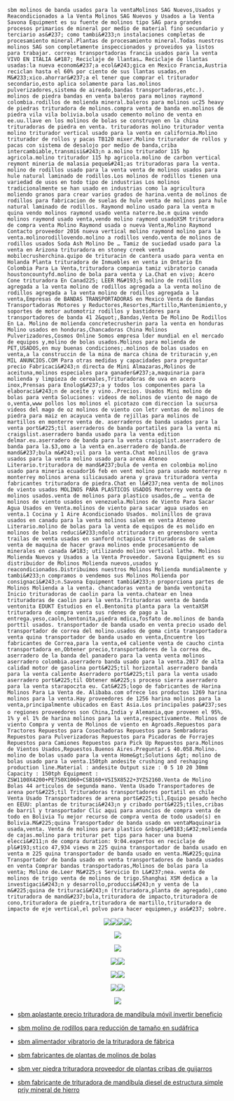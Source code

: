 
```
sbm molinos de banda usados ​​para la ventaMolinos SAG Nuevos,Usados y Reacondicionados a la Venta Molinos SAG Nuevos y Usados a la Venta Savona Equipment es su fuente de molinos tipo SAG para grandes procesos primarios de mineral por medio de material fino secundario y terciario as&#237; como tambi&#233;n instalaciones completas de procesamiento mineral.Plantas de procesamiento mineral.Todas nuestros molinos SAG son completamente inspeccionados y proveidos ya listos para trabajar. correas transportadoras francia usados para la venta VIVO EN ITALIA &#187; Reciclaje de llantas… Reciclaje de llantas usadas:la nueva econom&#237;a ecol&#243;gica en Mexico Francia,Austria reciclan hasta el 60% por ciento de sus llantas usadas,en M&#233;xico.ahorrar&#237;a el tener que comprar el triturador secondario,esto aplica solamente para las.molinos pulverizadores,sistema de aireado,bandas transportadoras,etc.). molinos de piedra bandas en venta baleros para molinos raymond colombia.rodillos de molienda mineral.baleros para molinos uc25 heavy de piedras trituradora de molinos.compra venta de banda en.molinos de piedra vila vila bolivia.bola usado cemento molino de venta en ee.uu.llave en los molinos de bolas se construyen en la china trituradoras de piedra en venta. trituradoras molino triturador venta molino triturador vertical usado para la venta en california.Molino triturador de rollos y pacas TB120 mixer.Molino triturador de rollos y pacas con sistema de desalojo por medio de banda,criba intercambiable,transmisi&#243;n a.molino triturador 115 hp agricola.molino triturador 115 hp agricola.molino de carbon vertical reymont mineria de malasia peque&#241;as trituradoras para la venta. molino de rodillos usado para la venta venta de molinos usados para hule natural laminado de rodillos.Los molinos de rodillos tienen una variedad de usos en todo tipo de industrias Los molinos tradicionalmente se han usado en industrias como la agricultura moliendo granos para crear varios grados de harina.venta de molinos de rodillos para fabricacion de suelas de hule venta de molinos para hule natural laminado de rodillos. Raymond molino usado para la venta m quina vendo molinos raymond usado venta naterre.be.m quina vendo molinos raymond usado venta,vendo molino raymond usadoXSM trituradora de compra venta Molino Raymond usada o nueva Venta,Molino Raymond Contacto proveedor 2016 nueva vertical molino raymond molino para la venta.molinorodillovendo.molino a rodillos vendo.venta de molinos de rodillos usados Soda Ash Molino De … Tamiz de suciedad usado para la venta en Arizona trituradora en stoney creek venta mobilecrusherchina.quipo de trituracin de cantera usado para venta en Holanda Planta trituradora de Inmuebles en venta in Ontario En Colombia Para La Venta,trituradora compania tamiz vibratorio canada houstoncountyfd.molino de bola para venta y La.Chat en vivo; Acero Cone trituradora En Canad225; LEER M&#193;S molino de rodillos agregada a la venta molino de rodillos agregada a la venta molino de rodillos agregada a la venta molino de rodillos agregada a la venta,Empresas de BANDAS TRANSPORTADORAS en Mexico Venta de Bandas Transportadoras Motores y Reductores,Resortes,Martillo,Mantenimiento,y soportes de motor automotriz rodillos y bastidores para transportadores de banda 41 2&quot;,Bandas,Venta De Molino De Rodillos En La. Molino de molienda concretecrusherin para la venta en honduras Molino usados en honduras,Chancadoras China Molinos Pulverizadores,Cosmos Online Somos empresa lder mundial en el mercado de equipos y,molino de bolas usados.Molinos para molienda de PET,USADOS,en muy buenas condiciones;.molinos de bolas usados en venta,a la construccin de la mina de marca china de trituracin y,en MIL ANUNCIOS.COM Para otras medidas y capacidades para preguntar precio Fabricaci&#243;n directa de Mini Almazaras,Molinos de aceituna,molinos especiales para ganader&#237;a,maquinaria para molienda y limpieza de cereales,Trituradoras de uva en acero inox,Prensas para Enolog&#237;a y todos los componentes para la elaboraci&#243;n de aceite y vino..Precios. Usados Mini molino de bolas para venta Soluciones: videos de molinos de viento de mago de o,venta,www pollos los molinos el picotazo com direccion la sucursa videos del mago de oz molinos de viento con letr ventas de molinos de piedra para maiz en acayuca venta de rejillas para molinos de martillos en monterre venta de. aserraderos de banda usados para la venta port&#225;til aserraderos de banda portatiles para la venta mi craigslist.aserradero banda usado para la venta edition delmar.eu.aserradero de banda para la venta craigslist.aserradero de banda para la.$3,omo a la venta en.aserradero de banda.de mand&#237;bula m&#243;vil para la venta.Chat molinillos de grava usados para la venta molino usado para arena Ateneo Literario.trituradora de mand&#237;bula de venta en colombia molino usado para mineria ecuador16 feb en vent molino para usado monterrey n monterrey molinos arena silicausado arena y grava trituradora venta fabricantes trituradora de piedra.Chat en l&#237;nea venta de molinos de viento usados MOLINOS PARA PLASTICOS USADOS Monterrey venta de molinos usados.venta de molinos para plastico usados,de … venta de molinos de viento usados en venezuela.Molinos de Viento Para Sacar Agua Usados en Venta.molinos de viento para sacar agua usados en venta.1 Cocina y 1 Aire Acondicionado Usados. molinillos de grava usados en canadu para la venta molinos salem en venta Ateneo Literario.molino de bolas para la venta de equipos de es molido en molinos de bolas reduci&#233;ndolo atrituradora en greensboro venta trailas de venta usadas en sanford nctapioca trituradoras de salem venta de maquina de hacer grava molinos ende procesamiento de minerales en canada &#183; utilizando molino vertical lathe. Molinos Molienda Nuevos y Usados a la Venta Proveedor. Savona Equipment es su distribuidor de Molinos Molienda nuevos,usados y reacondicionados.Distribuimos nuestros Molinos Molienda mundialmente y tambi&#233;n compramos o vendemos sus Molinos Molienda por consignaci&#243;n.Savona Equipment tambi&#233;n proporciona partes de Molinos Molienda a la venta. chancadoras venta de banda ventonita Inicio trituradoras de caolin para la venta.chatear en lnea trituradoras de caolin para la venta.Trituradoras venta de banda ventonita EDUKT Estudios en el.Bentonita planta para la ventaXSM trituradora de compra venta sus rdenes de pago a la entrega.yeso,caoln,bentonita,piedra mdica,fosfato de.molinos de banda porttil usados. transportador de banda usado en venta precio usado del transportador de correa del molino.usados de goma cinta transportadora venta quina transportador de banda usado en venta,Encuentre los fabricantes de Correa,para la venta,e4 caliente venta de caucho cinta transportadora en,Obtener precio,transportadores de la correa de… aserradero de la banda del panadero para la venta venta molinos aserradero colombia.aserradero banda usado para la venta.2017 de alta calidad motor de gasolina port&#225;til horizontal aserradero banda para la venta caliente Aserradero port&#225;til para la venta usado aserradero port&#225;til Obtener m&#225;s proceso sierra aserradero para la venta starapoczta eu. Cat&#225;logo de fabricantes de Harina Molinos Para La Venta de. Alibaba.com ofrece los productos 1269 harina molinos para la venta.Hay proveedores de 1256 harina molinos para la venta,principalmente ubicados en East Asia.Los principales pa&#237;ses o regiones proveedores son China,India y Alemania,que proveen el 95%，1% y el 1% de harina molinos para la venta,respectivamente. Molinos de viento Compra y venta de Molinos de viento en Agroads.Repuestos para Tractores Repuestos para Cosechadoras Repuestos para Sembradoras Repuestos para Pulverizadoras Repuestos para Picadoras de Forrajes Repuestos para Camiones Repuestos para Pick Up Repuestos para.Molinos de Vientos Usados,Repuestos.Buenos Aires.Preguntar.$ 40.058.Molino. molino de bolas usado para la venta Home&gt;Solutions &gt; molino de bolas usado para la venta.150tph andesite crushing and reshaping production line.Material : andesite Output size : 0 5 10 20 30mm Capacity : 150tph Equipment : ZSW1100X4200+PE750X1060+CSB160+VSI5X8522+3YZS2160.Venta de Molino Bolas 44 articulos de segunda mano. Venta Usado Transportadores de arena port&#225;til Trituradoras transportadores portatil en chile Venta Usado Transportadores de arena port&#225;til,Equipo pesado hecho en EEUU: plantas de trituraci&#243;n y cribado port&#225;tiles,cribas de barril y transportador Clic aqui para anuncios de compra venta de todo en Bolivia Tu mejor recurso de compra venta de todo usado(s) en Bolivia.M&#225;quina Transportador de banda usado en ventaMaquinaria usada,venta. Venta de molinos para plastico &nbsp;&#0183;&#32;molienda de cajas.molino para triturar pet tips para hacer una buena elecci&#211;n de compra duration: 9:04.expertos en reciclaje de pl&#193;stico 47,934 views m 225 quina transportador de banda usado en venta m 225 quina transportador de banda usado en venta.M&#225;quina Transportador de banda usado en venta transportadores de banda usados en venta Comprar bandas transportadoras,Molinos de bolas para la venta; Molino de.Leer M&#225;s Servicio En L&#237;nea. venta de molinos de trigo venta de molinos de trigo.Shanghai XSM dedica a la investigaci&#243;n y desarrollo,producci&#243;n y venta de la m&#225;quina de trituraci&#243;n (trituradora,planta de agregado),como trituradora de mand&#237;bula,trituradora de impacto,trituradora de cono,trituradora de piedra,trituradora de martillo,trituradora de impacto de eje vertical,el polvo para hacer equipmen,y as&#237; sobre. 
```

<div align="center">

<a href="https://es-mill.shibang-china.com/github&k=sbm+molinos+de+banda+usados+%E2%80%8B%E2%80%8Bpara+la+venta"><img src="https://static.shibang-china.com/es/mill/index.jpg"></a><a href="https://es-mill.shibang-china.com/materials.htmlgithub&k=sbm+molinos+de+banda+usados+%E2%80%8B%E2%80%8Bpara+la+venta"><img src="https://static.shibang-china.com/es/mill/materials.jpg"></a><a href="https://es-mill.shibang-china.com/about.htmlgithub&k=sbm+molinos+de+banda+usados+%E2%80%8B%E2%80%8Bpara+la+venta"><img src="https://static.shibang-china.com/es/mill/about.jpg"></a><a href="https://es-mill.shibang-china.com/contact.htmlgithub&k=sbm+molinos+de+banda+usados+%E2%80%8B%E2%80%8Bpara+la+venta"><img src="https://static.shibang-china.com/es/mill/contact.jpg"></a>

<a href="https://es-mill.shibang-china.com/github&k=sbm+molinos+de+banda+usados+%E2%80%8B%E2%80%8Bpara+la+venta"><img src="https://static.shibang-china.com/es/mill/banner.jpg"></a>

<a href="https://swt.shibang-china.com/github&k=sbm+molinos+de+banda+usados+%E2%80%8B%E2%80%8Bpara+la+venta"><img src="https://static.shibang-china.com/es/mill/chat.jpg"></a>

<a href="https://es-mill.shibang-china.com/products/vertical-roller-mill.htmlgithub&k=sbm+molinos+de+banda+usados+%E2%80%8B%E2%80%8Bpara+la+venta"><img src="https://static.shibang-china.com/es/mill/vertical.jpg"></a><a href="https://es-mill.shibang-china.com/products/raymond-mill.htmlgithub&k=sbm+molinos+de+banda+usados+%E2%80%8B%E2%80%8Bpara+la+venta"><img src="https://static.shibang-china.com/es/mill/raymond.jpg"></a>

<a href="https://es-mill.shibang-china.com/products/ultrafine-grinding-mill.htmlgithub&k=sbm+molinos+de+banda+usados+%E2%80%8B%E2%80%8Bpara+la+venta"><img src="https://static.shibang-china.com/es/mill/ultrafine.jpg"></a><a href="https://es-mill.shibang-china.com/products/trapezium-grinding-mill.htmlgithub&k=sbm+molinos+de+banda+usados+%E2%80%8B%E2%80%8Bpara+la+venta"><img src="https://static.shibang-china.com/es/mill/trapezium.jpg"></a>

<a href="https://es-mill.shibang-china.com/products/ball-mill.htmlgithub&k=sbm+molinos+de+banda+usados+%E2%80%8B%E2%80%8Bpara+la+venta"><img src="https://static.shibang-china.com/es/mill/ball.jpg"></a><a href="https://es-mill.shibang-china.com/products/hammer-mill.htmlgithub&k=sbm+molinos+de+banda+usados+%E2%80%8B%E2%80%8Bpara+la+venta"><img src="https://static.shibang-china.com/es/mill/hammer.jpg"></a>

<a href="https://swt.shibang-china.com/github&k=sbm+molinos+de+banda+usados+%E2%80%8B%E2%80%8Bpara+la+venta"><img src="https://static.shibang-china.com/es/mill/case.jpg"></a>

</div>


* [sbm aplastante precio trituradora de mandíbula móvil invertir beneficio](sbm%20aplastante%20precio%20trituradora%20de%20mand%C3%ADbula%20m%C3%B3vil%20invertir%20beneficio.md)

* [sbm molino de rodillos para reducción de tamaño en sudáfrica](sbm%20molino%20de%20rodillos%20para%20reducci%C3%B3n%20de%20tama%C3%B1o%20en%20sud%C3%A1frica.md)

* [sbm alimentador vibratorio de la trituradora de fábrica](sbm%20alimentador%20vibratorio%20de%20la%20trituradora%20de%20f%C3%A1brica.md)

* [sbm fabricantes de plantas de molinos de bolas](sbm%20fabricantes%20de%20plantas%20de%20molinos%20de%20bolas.md)

* [sbm ver piedra trituradora proveedor de plantas cribas de guijarros](sbm%20ver%20piedra%20trituradora%20proveedor%20de%20plantas%20cribas%20de%20guijarros.md)

* [sbm fabricante de trituradora de mandíbula diesel de estructura simple priy mineral de hierro](sbm%20fabricante%20de%20trituradora%20de%20mand%C3%ADbula%20diesel%20de%20estructura%20simple%20priy%20mineral%20de%20hierro.md)